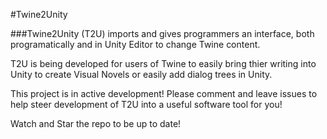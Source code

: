 #Twine2Unity

###Twine2Unity (T2U) imports and gives programmers an interface, both programatically and in Unity Editor to change Twine content.

T2U is being developed for users of Twine to easily bring thier writing into Unity to create Visual Novels or easily add dialog trees in Unity.

This project is in active development! Please comment and leave issues to help steer development of T2U into a useful software tool for you!

Watch and Star the repo to be up to date!